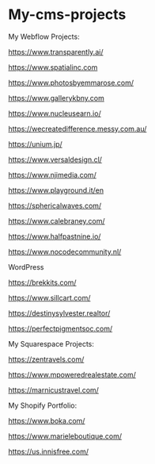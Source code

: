 # My-cms-projects


My Webflow Projects:

https://www.transparently.ai/

https://www.spatialinc.com 

https://www.photosbyemmarose.com/

https://www.gallerykbny.com 

https://www.nucleusearn.io/ 

https://wecreatedifference.messy.com.au/

https://unium.jp/ 

https://www.versaldesign.cl/

https://www.njimedia.com/

https://www.playground.it/en

https://sphericalwaves.com/

https://www.calebraney.com/

https://www.halfpastnine.io/

https://www.nocodecommunity.nl/


WordPress

https://brekkits.com/

https://www.sillcart.com/

https://destinysylvester.realtor/

https://perfectpigmentsoc.com/


My Squarespace Projects:

https://zentravels.com/

https://www.mpoweredrealestate.com/

https://marnicustravel.com/


My Shopify Portfolio:

https://www.boka.com/

https://www.marieleboutique.com/

https://us.innisfree.com/
